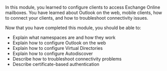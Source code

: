 In this module, you learned to configure clients to access Exchange Online mailboxes. You have learned about Outlook on the web, mobile clients, how to connect your clients, and how to troubleshoot connectivity issues.

Now that you have completed this module, you should be able to:

- Explain what namespaces are and how they work
- Explain how to configure Outlook on the web
- Explain how to configure Virtual Directories
- Explain how to configure Autodiscover
- Describe how to troubleshoot connectivity problems
- Describe certificate-based authentication
